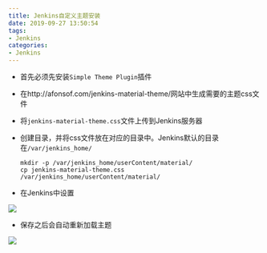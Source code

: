 ```yaml
---
title: Jenkins自定义主题安装
date: 2019-09-27 13:50:54
tags:
- Jenkins
categories:
- Jenkins
---
```


* 首先必须先安装`Simple Theme Plugin`插件

* 在http://afonsof.com/jenkins-material-theme/网站中生成需要的主题css文件

* 将`jenkins-material-theme.css`文件上传到Jenkins服务器

* 创建目录，并将css文件放在对应的目录中。Jenkins默认的目录在`/var/jenkins_home/`

  ```shell
  mkdir -p /var/jenkins_home/userContent/material/
  cp jenkins-material-theme.css /var/jenkins_home/userContent/material/
  ```

<!-- more -->

* 在Jenkins中设置

![](http://static.staryjie.com/static/images/20190715152354.png)

* 保存之后会自动重新加载主题

![](http://static.staryjie.com/static/images/20190715152442.png)
